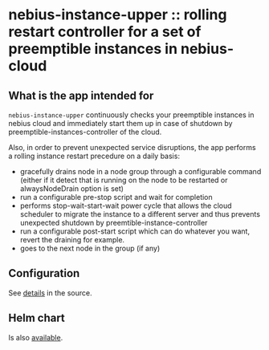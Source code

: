 # nebius-instance-upper :: rolling restart controller for a set of preemptible instances in nebius-cloud

## What is the app intended for

`nebius-instance-upper` continuously checks your preemptible instances in nebius cloud and immediately start them up in case of shutdown by preemptible-instances-controller of the cloud.

Also, in order to prevent unexpected service disruptions, the app performs a rolling instance restart precedure on a daily basis:
* gracefully drains node in a node group through a configurable command (either if it detect that is running on the node to be restarted or alwaysNodeDrain option is set)
* run a configurable pre-stop script and wait for completion
* performs stop-wait-start-wait power cycle that allows the cloud scheduler to migrate the instance to a different server and thus prevents unexpected shutdown by preemtible-instance-controller
* run a configurable post-start script which can do whatever you want, revert the draining for example.
* goes to the next node in the group (if any)

## Configuration 

See [details](./internal/config/config.go) in the source.

## Helm chart

Is also [available](./charts/nebius-instance-upper).
